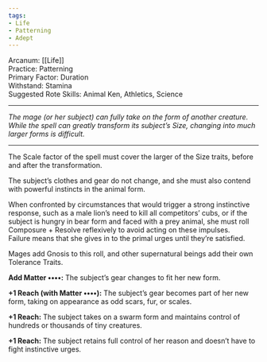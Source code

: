 ```yaml
---
tags:
- Life
- Patterning
- Adept
---
```


Arcanum: [[Life]]\
Practice: Patterning\
Primary Factor: Duration\
Withstand: Stamina\
Suggested Rote Skills: Animal Ken, Athletics, Science

---

_The mage (or her subject) can fully take on the form of another creature. While the spell can greatly transform its subject’s Size, changing into much larger forms is difficult._

---

The Scale factor of the spell must cover the larger of the Size traits, before and after the transformation.

The subject’s clothes and gear do not change, and she must also contend with powerful instincts in the animal form.

When confronted by circumstances that would trigger a strong instinctive response, such as a male lion’s need to kill all competitors’ cubs, or if the subject is hungry in bear form and faced with a prey animal, she must roll Composure + Resolve reflexively to avoid acting on these impulses.\
Failure means that she gives in to the primal urges until they’re satisfied.

Mages add Gnosis to this roll, and other supernatural beings add their own Tolerance Traits.

**Add Matter ••••:** The subject’s gear changes to fit her new form.

**+1 Reach (with Matter ••••):** The subject’s gear becomes part of her new form, taking on appearance as odd scars, fur, or scales.

**+1 Reach:** The subject takes on a swarm form and maintains control of hundreds or thousands of tiny creatures.

**+1 Reach:** The subject retains full control of her reason and doesn’t have to fight instinctive urges.